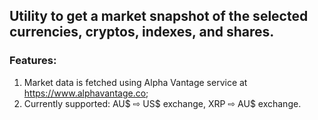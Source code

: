 ## Utility to get a market snapshot of the selected currencies, cryptos, indexes, and shares.  

### Features: 
1. Market data is fetched using Alpha Vantage service at https://www.alphavantage.co;
1. Currently supported: AU$ ⇨ US$ exchange, XRP ⇨ AU$ exchange.
